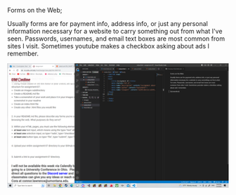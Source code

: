 Forms on the Web;

Usually forms are for payment info, address info, or just any personal information necessary for a website to carry something out from what I've seen. Passwords, usernames, and email text boxes are most common from sites I visit. Sometimes youtube makes a checkbox asking about ads I remember. 

![screenshot](./images/Screenshot%20(13).png)